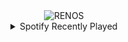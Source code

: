 <div align="center">
<picture>
    <source media="(prefers-color-scheme: dark)" srcset="https://i.ibb.co/ZzQGtw45/output-gif.gif">
    <source media="(prefers-color-scheme: light)" srcset="https://i.ibb.co/ZzQGtw45/output-gif.gif">
    <img alt="RENOS" src="https://i.ibb.co/ZzQGtw45/output-gif.gif">
</picture>
<details>
<summary>Spotify Recently Played</summary>
<img src="https://spotify-recently-played-readme.vercel.app/api?user=31d6d6zerc5ct6kck32na2ozsqf4&unique=1&width=400" alt="Spotify" />
</details>
</div>

<!-- Image deletion URL: https://ibb.co/DfBzs6ch/a0faf975af1d9bad203028e97145d0d3 -->